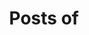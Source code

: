 ---
view: author
lang: en
title: Posts of
description: 
name: Momiyama
nickname: momeemt
role: Web developer
avatar: /autores/momeemt.jpg
created_at: 2020-06-19
social:
  - name: twitter
    url: https://twitter.com/momeemt
  - name: github
    url: https://github.com/momeemt
  - name: site
    url: https://momeemt.work
meta:
  - property: og:image
    content: https://ktquez.com/autores/ktquez.png
  - name: twitter:image
    content: https://ktquez.com/autores/ktquez.png
---